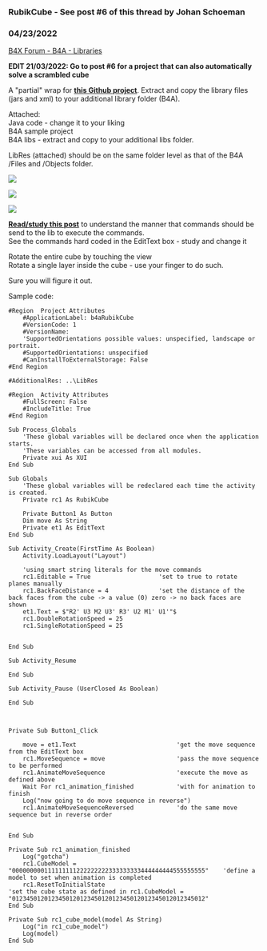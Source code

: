 ### RubikCube - See post #6 of this thread by Johan Schoeman
### 04/23/2022
[B4X Forum - B4A - Libraries](https://www.b4x.com/android/forum/threads/138933/)

**EDIT 21/03/2022: Go to post #6 for a project that can also automatically solve a scrambled cube**  
  
A "partial" wrap for [**this Github project**](https://github.com/cjurjiu/AnimCubeAndroid). Extract and copy the library files (jars and xml) to your additional library folder (B4A).  
  
Attached:  
Java code - change it to your liking  
B4A sample project  
B4A libs - extract and copy to your additional libs folder.  
  
LibRes (attached) should be on the same folder level as that of the B4A /Files and /Objects folder.  
  
![](https://www.b4x.com/android/forum/attachments/126364)  
  
![](https://www.b4x.com/android/forum/attachments/126365)  
  
![](https://www.b4x.com/android/forum/attachments/126366)  
  
[**Read/study this post**](https://github.com/cjurjiu/AnimCubeAndroid) to understand the manner that commands should be send to the lib to execute the commands.  
See the commands hard coded in the EditText box - study and change it  
  
Rotate the entire cube by touching the view  
Rotate a single layer inside the cube - use your finger to do such.  
  
Sure you will figure it out.  
  
Sample code:  
  

```B4X
#Region  Project Attributes  
    #ApplicationLabel: b4aRubikCube  
    #VersionCode: 1  
    #VersionName:  
    'SupportedOrientations possible values: unspecified, landscape or portrait.  
    #SupportedOrientations: unspecified  
    #CanInstallToExternalStorage: False  
#End Region  
  
#AdditionalRes: ..\LibRes  
  
#Region  Activity Attributes  
    #FullScreen: False  
    #IncludeTitle: True  
#End Region  
  
Sub Process_Globals  
    'These global variables will be declared once when the application starts.  
    'These variables can be accessed from all modules.  
    Private xui As XUI  
End Sub  
  
Sub Globals  
    'These global variables will be redeclared each time the activity is created.  
    Private rc1 As RubikCube  
   
    Private Button1 As Button  
    Dim move As String  
    Private et1 As EditText  
End Sub  
  
Sub Activity_Create(FirstTime As Boolean)  
    Activity.LoadLayout("Layout")  
   
    'using smart string literals for the move commands  
    rc1.Editable = True                   'set to true to rotate planes manually  
    rc1.BackFaceDistance = 4              'set the distance of the back faces from the cube -> a value (0) zero -> no back faces are shown  
    et1.Text = $"R2' U3 M2 U3' R3' U2 M1' U1'"$  
    rc1.DoubleRotationSpeed = 25  
    rc1.SingleRotationSpeed = 25  
   
   
End Sub  
  
Sub Activity_Resume  
  
End Sub  
  
Sub Activity_Pause (UserClosed As Boolean)  
  
End Sub  
  
  
  
Private Sub Button1_Click  
   
    move = et1.Text                            'get the move sequence from the EditText box  
    rc1.MoveSequence = move                    'pass the move sequence to be performed  
    rc1.AnimateMoveSequence                    'execute the move as defined above  
    Wait For rc1_animation_finished            'with for animation to finish  
    Log("now going to do move sequence in reverse")         
    rc1.AnimateMoveSequenceReversed            'do the same move sequence but in reverse order  
  
   
End Sub  
  
Private Sub rc1_animation_finished  
    Log("gotcha")  
    rc1.CubeModel = "000000000111111111222222222333333333444444444555555555"    'define a model to set when animation is completed  
    rc1.ResetToInitialState                                                     'set the cube state as defined in rc1.CubeModel = "012345012012345012012345012012345012012345012012345012"  
End Sub  
  
Private Sub rc1_cube_model(model As String)  
    Log("in rc1_cube_model")  
    Log(model)  
End Sub
```